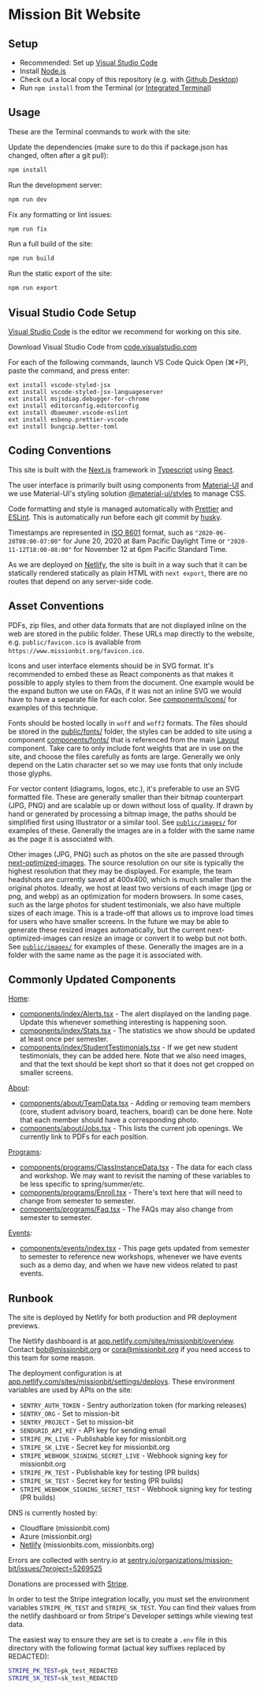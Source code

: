 # Mission Bit Website

## Setup

* Recommended: Set up [Visual Studio Code](#visual-studio-code-setup)
* Install [Node.js](https://nodejs.org/en/download/)
* Check out a local copy of this repository (e.g. with [Github Desktop](https://desktop.github.com/))
* Run `npm install` from the Terminal (or [Integrated Terminal](https://code.visualstudio.com/docs/editor/integrated-terminal))

## Usage

These are the Terminal commands to work with the site:

Update the dependencies (make sure to do this if package.json has changed, often after a git pull):

```bash
npm install
```

Run the development server:

```bash
npm run dev
```

Fix any formatting or lint issues:

```bash
npm run fix
```

Run a full build of the site:

```bash
npm run build
```

Run the static export of the site:

```bash
npm run export
```

## Visual Studio Code Setup

[Visual Studio Code](https://code.visualstudio.com/) is the editor we
recommend for working on this site.

Download Visual Studio Code from
[code.visualstudio.com](https://code.visualstudio.com/)

For each of the following commands, launch VS Code Quick Open (⌘+P),
paste the command, and press enter:

```vscode
ext install vscode-styled-jsx
ext install vscode-styled-jsx-languageserver
ext install msjsdiag.debugger-for-chrome
ext install editorconfig.editorconfig
ext install dbaeumer.vscode-eslint
ext install esbenp.prettier-vscode
ext install bungcip.better-toml
```

## Coding Conventions

This site is built with the [Next.js](https://nextjs.org/) framework in
[Typescript](https://www.typescriptlang.org/) using
[React](https://reactjs.org/).

The user interface is primarily built using components from
[Material-UI](https://material-ui.com/) and we use Material-UI's styling
solution [@material-ui/styles](https://material-ui.com/styles/basics/)
to manage CSS.

Code formatting and style is managed automatically with
[Prettier](https://prettier.io/) and [ESLint](https://eslint.org/).
This is automatically run before each git commit by
[husky](https://github.com/typicode/husky).

Timestamps are represented in [ISO 8601](http://en.wikipedia.org/wiki/ISO_8601)
format, such as
`"2020-06-20T08:00-07:00"` for June 20, 2020 at 8am Pacific Daylight Time or
`"2020-11-12T18:00-08:00"` for November 12 at 6pm Pacific Standard Time.

As we are deployed on [Netlify](https://www.netlify.com/), the site is built
in a way such that it can be statically rendered statically as plain HTML
with `next export`, there are no routes that depend on any server-side code.

## Asset Conventions

PDFs, zip files, and other data formats that are not displayed inline on
the web are stored in the public folder. These URLs map directly to the website, e.g.
`public/favicon.ico` is available from `https://www.missionbit.org/favicon.ico`.

Icons and user interface elements should be in SVG format. It's recommended
to embed these as React components as that makes it possible to apply styles
to them from the document. One example would be the expand button we use on FAQs,
if it was not an inline SVG we would have to have a separate file for each color.
See [components/icons/](https://github.com/MissionBit/missionbit.org/tree/master/components/icons)
for examples of this technique.

Fonts should be hosted locally in `woff` and `woff2` formats. The files should
be stored in the
[public/fonts/](https://github.com/MissionBit/missionbit.org/tree/master/public/fonts)
folder, the styles can be added to site using a component
[components/fonts/](https://github.com/MissionBit/missionbit.org/tree/master/components/fonts)
that is referenced from the main
[Layout](https://github.com/MissionBit/missionbit.org/tree/master/components/Layout.tsx)
component. Take care to only include font weights that are in use on the site, and choose
the files carefully as fonts are large. Generally we only depend on the Latin character set
so we may use fonts that only include those glyphs.

For vector content (diagrams, logos, etc.), it's preferable to use an SVG
formatted file. These are generally smaller than their bitmap counterpart
(JPG, PNG) and are scalable up or down without loss of quality. If drawn
by hand or generated by processing a bitmap image, the paths should be
simplified first using Illustrator or a similar tool. See
[`public/images/`](https://github.com/MissionBit/missionbit.org/tree/master/public/images)
for examples of these. Generally the images are in a folder with the same
name as the page it is associated with.

Other images (JPG, PNG) such as photos on the site are passed through
[next-optimized-images](https://github.com/cyrilwanner/next-optimized-images). The source
resolution on our site is typically the highest resolution that they may be displayed.
For example, the team headshots are currently saved at 400x400, which is much smaller than
the original photos.
Ideally, we host at least two versions of each image (jpg or png, and webp) as an
optimization for modern browsers. In some cases, such as the large photos for
student testimonials, we also have multiple sizes of each image. This is a trade-off
that allows us to improve load times for users who have smaller screens.
In the future we may be able to generate these resized images automatically, but
the current next-optimized-images can resize an image or convert it to webp but not both.
See
[`public/images/`](https://github.com/MissionBit/missionbit.org/tree/master/public/images)
for examples of these. Generally the images are in a folder with the same
name as the page it is associated with.

## Commonly Updated Components

[Home](https://www.missionbit.org/):

* [components/index/Alerts.tsx](https://github.com/MissionBit/missionbit.org/tree/master/components/index/Alerts.tsx) -
  The alert displayed on the landing page. Update this whenever something interesting is happening soon.
* [components/index/Stats.tsx](https://github.com/MissionBit/missionbit.org/tree/master/components/index/Stats.tsx) -
  The statistics we show should be updated at least once per semester.
* [components/index/StudentTestimonials.tsx](https://github.com/MissionBit/missionbit.org/tree/master/components/index/StudentTestimonials.tsx) -
  If we get new student testimonials, they can be added here.
  Note that we also need images, and that the text should be kept short so that
  it does not get cropped on smaller screens.

[About](https://www.missionbit.org/about):

* [components/about/TeamData.tsx](https://github.com/MissionBit/missionbit.org/tree/master/components/about/TeamData.tsx) -
  Adding or removing team members (core, student advisory board, teachers, board) can be done here. Note that each
  member should have a corresponding photo.
* [components/about/Jobs.tsx](https://github.com/MissionBit/missionbit.org/tree/master/components/about/Jobs.tsx) -
  This lists the current job openings. We currently link to PDFs for each position.

[Programs](https://www.missionbit.org/programs):

* [components/programs/ClassInstanceData.tsx](https://github.com/MissionBit/missionbit.org/tree/master/components/programs/ClassInstanceData.tsx) -
  The data for each class and workshop. We may want to revisit the naming of these variables to be less specific to spring/summer/etc.
* [components/programs/Enroll.tsx](https://github.com/MissionBit/missionbit.org/tree/master/components/programs/Enroll.tsx) -
  There's text here that will need to change from semester to semester.
* [components/programs/Faq.tsx](https://github.com/MissionBit/missionbit.org/tree/master/components/programs/Faq.tsx) -
  The FAQs may also change from semester to semester.

[Events](https://www.missionbit.org/events):

* [components/events/index.tsx](https://github.com/MissionBit/missionbit.org/tree/master/components/events/index.tsx) -
  This page gets updated from semester to semester to reference new workshops, whenever we have events such as a demo day, and
  when we have new videos related to past events.

## Runbook

The site is deployed by Netlify for both production and PR deployment previews.

The Netlify dashboard is at
[app.netlify.com/sites/missionbit/overview](https://app.netlify.com/sites/missionbit/overview).
Contact bob@missionbit.org or cora@missionbit.org if you need access to this
team for some reason.

The deployment configuration is at
[app.netlify.com/sites/missionbit/settings/deploys](https://app.netlify.com/sites/missionbit/settings/deploys).
These environment variables are used by APIs on the site:

* `SENTRY_AUTH_TOKEN` - Sentry authorization token (for marking releases)
* `SENTRY_ORG` - Set to mission-bit
* `SENTRY_PROJECT` - Set to mission-bit
* `SENDGRID_API_KEY` - API key for sending email
* `STRIPE_PK_LIVE` - Publishable key for missionbit.org
* `STRIPE_SK_LIVE` - Secret key for missionbit.org
* `STRIPE_WEBHOOK_SIGNING_SECRET_LIVE` - Webhook signing key for missionbit.org
* `STRIPE_PK_TEST` - Publishable key for testing (PR builds)
* `STRIPE_SK_TEST` - Secret key for testing (PR builds)
* `STRIPE_WEBHOOK_SIGNING_SECRET_TEST` - Webhook signing key for testing (PR builds)

DNS is currently hosted by:

* Cloudflare (missionbit.com)
* Azure (missionbit.org)
* [Netlify](https://app.netlify.com/teams/missionbit/dns) (missionbits.com, missionbits.org)

Errors are collected with sentry.io at
[sentry.io/organizations/mission-bit/issues/?project=5269525](https://sentry.io/organizations/mission-bit/issues/?project=5269525)

Donations are processed with [Stripe](https://dashboard.stripe.com/dashboard).

In order to test the Stripe integration locally, you must set the environment
variables `STRIPE_PK_TEST` and `STRIPE_SK_TEST`. You can find their values
from the netlify dashboard or from Stripe's Developer settings while viewing
test data.

The easiest way to ensure they are set is to create a `.env` file in this
directory with the following format
(actual key suffixes replaced by REDACTED):

```bash
STRIPE_PK_TEST=pk_test_REDACTED
STRIPE_SK_TEST=sk_test_REDACTED
```
